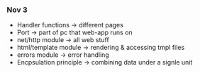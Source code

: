 ### Nov 3
- Handler functions -> different pages
- Port -> part of pc that web-app runs on
- net/http module -> all web stuff
- html/template module -> rendering & accessing tmpl files
- errors module -> error handling
- Encpsulation principle -> combining data under a signle unit
